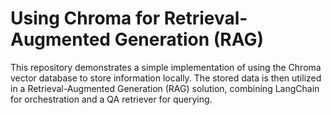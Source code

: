 # Using Chroma for Retrieval-Augmented Generation (RAG)
This repository demonstrates a simple implementation of using the Chroma vector database to store information locally. The stored data is then utilized in a Retrieval-Augmented Generation (RAG) solution, combining LangChain for orchestration and a QA retriever for querying.